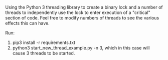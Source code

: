 Using the Python 3 threading library to create a binary lock and a number of threads to independently use the lock to enter execution of a "critical" section of code. 
Feel free to modify numbers of threads to see the various effects this can have.  

Run:
  1. pip3 install -r requirements.txt
  2. python3 start_new_thread_example.py -n 3, which in this case will cause 3 threads to be started.
